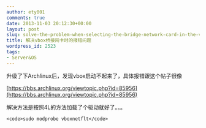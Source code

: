 ```yaml
---
author: ety001
comments: true
date: 2013-11-03 20:12:30+00:00
layout: post
slug: solve-the-problem-when-selecting-the-bridge-network-card-in-the-vbox
title: 解决vbox桥接网卡时的报错问题
wordpress_id: 2523
tags:
- Server&OS
---
```


升级了下Archlinux后，发现vbox启动不起来了，具体报错跟这个帖子很像

[https://bbs.archlinux.org/viewtopic.php?id=85956](https://bbs.archlinux.org/viewtopic.php?id=85956)

解决方法是按照4L的方法加载了个驱动就好了。。。


    <code>sudo modprobe vboxnetflt</code>

